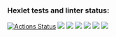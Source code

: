 ### Hexlet tests and linter status:
[![Actions Status](https://github.com/coco1508/frontend-project-44/workflows/hexlet-check/badge.svg)](https://github.com/coco1508/frontend-project-44/actions)
<a href="https://codeclimate.com/github/coco1508/frontend-project-44/maintainability"><img src="https://api.codeclimate.com/v1/badges/0d453a16480e69119692/maintainability" /></a>
<a href="https://asciinema.org/a/fJpa327KbHGrdKsqAgbt8E7Ot" target="_blank"><img src="https://asciinema.org/a/fJpa327KbHGrdKsqAgbt8E7Ot.svg" /></a>
<a href="https://asciinema.org/a/Cc2ezXXOILeSGNFCq7bCdHi3T" target="_blank"><img src="https://asciinema.org/a/Cc2ezXXOILeSGNFCq7bCdHi3T.svg" /></a>
<a href="https://asciinema.org/a/5wCP3bpU2EqWJanOckae2NThv" target="_blank"><img src="https://asciinema.org/a/5wCP3bpU2EqWJanOckae2NThv.svg" /></a>
<a href="https://asciinema.org/a/aCPFf68gD32QpgbFEJwhrHrCY" target="_blank"><img src="https://asciinema.org/a/aCPFf68gD32QpgbFEJwhrHrCY.svg" /></a>
<a href="https://asciinema.org/a/h8x7icg1NFx1gE4wnSvQ1uDdQ" target="_blank"><img src="https://asciinema.org/a/h8x7icg1NFx1gE4wnSvQ1uDdQ.svg" /></a>

